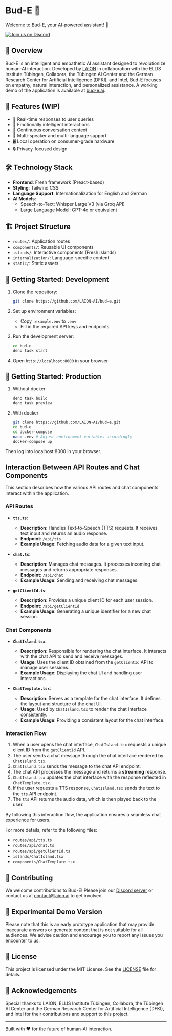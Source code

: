 # Bud-E 🤖

Welcome to Bud-E, your AI-powered assistant! 🚀

[![Join us on Discord](https://img.shields.io/discord/823813159592001537?color=5865F2&logo=discord&logoColor=white)](https://discord.gg/xBPBXfcFHd)

## 🌟 Overview

Bud-E is an intelligent and empathetic AI assistant designed to revolutionize human-AI interaction. Developed by [LAION](https://laion.ai) in collaboration with the ELLIS Institute Tübingen, Collabora, the Tübingen AI Center and the German Research Center for Artificial Intelligence (DFKI), and Intel, Bud-E focuses on empathy, natural interaction, and personalized assistance. A working demo of the application is available at [bud-e.ai](https://bud-e.ai).

## 🚀 Features (WIP)

- 💬 Real-time responses to user queries
- 🧠 Emotionally intelligent interactions
- 🔄 Continuous conversation context
- 👥 Multi-speaker and multi-language support
- 🖥️ Local operation on consumer-grade hardware
- 🔒 Privacy-focused design

## 🛠️ Technology Stack

- **Frontend**: Fresh framework (Preact-based)
- **Styling**: Tailwind CSS
- **Language Support**: Internationalization for English and German
- **AI Models**:
  - Speech-to-Text: Whisper Large V3 (via Groq API)
  - Large Language Model: GPT-4o or equivalent

## 🏗️ Project Structure

- `routes/`: Application routes
- `components/`: Reusable UI components
- `islands/`: Interactive components (Fresh islands)
- `internalization/`: Language-specific content
- `static/`: Static assets

## 🚀 Getting Started: Development

1. Clone the repository:

   ```bash
   git clone https://github.com/LAION-AI/bud-e.git
   ```

2. Set up environment variables:
   - Copy `.example.env` to `.env`
   - Fill in the required API keys and endpoints

3. Run the development server:

   ```bash
   cd bud-e
   deno task start
   ```

4. Open `http://localhost:8000` in your browser

## 🚀 Getting Started: Production

1. Without docker

   ```bash
   deno task build
   deno task preview
   ```

2. With docker

   ```bash
   git clone https://github.com/LAION-AI/bud-e.git
   cd bud-e
   cd docker-compose
   nano .env # Adjust environment variables accordingly
   docker-compose up
   ```

Then log into localhost:8000 in your browser.

## Interaction Between API Routes and Chat Components

This section describes how the various API routes and chat components interact within the application.

### API Routes

- **`tts.ts`**:
  - **Description**: Handles Text-to-Speech (TTS) requests. It receives text input and returns an audio response.
  - **Endpoint**: `/api/tts`
  - **Example Usage**: Fetching audio data for a given text input.

- **`chat.ts`**:
  - **Description**: Manages chat messages. It processes incoming chat messages and returns appropriate responses.
  - **Endpoint**: `/api/chat`
  - **Example Usage**: Sending and receiving chat messages.

- **`getClientId.ts`**:
  - **Description**: Provides a unique client ID for each user session.
  - **Endpoint**: `/api/getClientId`
  - **Example Usage**: Generating a unique identifier for a new chat session.

### Chat Components

- **`ChatIsland.tsx`**:
  - **Description**: Responsible for rendering the chat interface. It interacts with the chat API to send and receive messages.
  - **Usage**: Uses the client ID obtained from the `getClientId` API to manage user sessions.
  - **Example Usage**: Displaying the chat UI and handling user interactions.

- **`ChatTemplate.tsx`**:
  - **Description**: Serves as a template for the chat interface. It defines the layout and structure of the chat UI.
  - **Usage**: Used by `ChatIsland.tsx` to render the chat interface consistently.
  - **Example Usage**: Providing a consistent layout for the chat interface.

### Interaction Flow

1. When a user opens the chat interface, `ChatIsland.tsx` requests a unique client ID from the `getClientId` API.
2. The user sends a chat message through the chat interface rendered by `ChatIsland.tsx`.
3. `ChatIsland.tsx` sends the message to the chat API endpoint.
4. The chat API processes the message and returns a **streaming** response.
5. `ChatIsland.tsx` updates the chat interface with the response reflected in `ChatTemplate.tsx`.
6. If the user requests a TTS response, `ChatIsland.tsx` sends the text to the `tts` API endpoint.
7. The `tts` API returns the audio data, which is then played back to the user.

By following this interaction flow, the application ensures a seamless chat experience for users.

For more details, refer to the following files:

- `routes/api/tts.ts`
- `routes/api/chat.ts`
- `routes/api/getClientId.ts`
- `islands/ChatIsland.tsx`
- `components/ChatTemplate.tsx`

## 🤝 Contributing

We welcome contributions to Bud-E! Please join our [Discord server](https://discord.com/invite/eq3cAMZtCC) or contact us at <contact@laion.ai> to get involved.

## 🚧 Experimental Demo Version

Please note that this is an early prototype application that may provide inaccurate answers or generate content that is not suitable for all audiences. We advise caution and encourage you to report any issues you encounter to us.

## 📄 License

This project is licensed under the MIT License. See the [LICENSE](LICENSE) file for details.

## 🙏 Acknowledgements

Special thanks to LAION, ELLIS Institute Tübingen, Collabora, the Tübingen AI Center and the German Research Center for Artificial Intelligence (DFKI), and Intel for their contributions and support to this project.

---

Built with ❤️ for the future of human-AI interaction.
